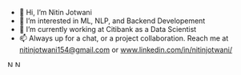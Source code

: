 - 👋 Hi, I’m Nitin Jotwani
- 👀 I’m interested in ML, NLP, and Backend Developement
- 🌱 I’m currently working at Citibank as a Data Scientist
- 📫 Always up for a chat, or a project collaboration. Reach me at nitinjotwani154@gmail.com or www.linkedin.com/in/nitinjotwani/
<a href="www.linkedin.com/in/nitinjotwani/">
    <img align="left" alt="Nitin Jotwani | LinkedIn" width="12px" src="https://github.com/TheDudeThatCode/TheDudeThatCode/blob/master/Assets/Linkedin.svg" />
  </a>
   <a href="https://twitter.com/jotwani_nitin">
    <img align="left" alt="Nitin Jotwani | Twitter" width="12px" src="https://github.com/TheDudeThatCode/TheDudeThatCode/blob/master/Assets/Twitter.svg" />
</a> 
